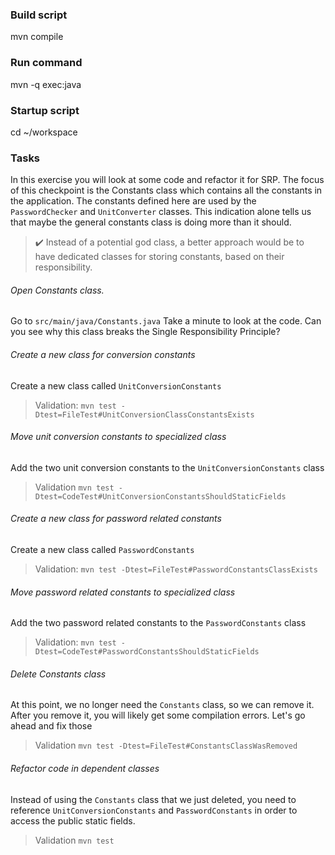 ### Build script

mvn compile

### Run command

mvn -q exec:java

### Startup script

cd ~/workspace

### Tasks

In this exercise you will look at some code and refactor it for SRP. The focus of this checkpoint is the Constants 
class which contains all the constants in the application. The constants defined here
are used by the ```PasswordChecker``` and ```UnitConverter``` classes. This
indication alone tells us that maybe the general constants class is doing more
than it should. 

>✔️  Instead of a potential god class, a better approach would be to have dedicated
classes for storing constants, based on their responsibility. 

###### Open Constants class.

Go to ```src/main/java/Constants.java```
Take a minute to look at the code. Can you see why this class breaks the Single Responsibility Principle?


###### Create a new class for conversion constants

Create a new class called ```UnitConversionConstants```

> Validation: ```mvn test -Dtest=FileTest#UnitConversionClassConstantsExists```

###### Move unit conversion constants to specialized class

Add the two unit conversion constants to the ```UnitConversionConstants``` class

> Validation ```mvn test -Dtest=CodeTest#UnitConversionConstantsShouldStaticFields```

###### Create a new class for password related constants

Create a new class called ```PasswordConstants```

> Validation: ```mvn test -Dtest=FileTest#PasswordConstantsClassExists```

###### Move password related constants to specialized class

Add the two password related constants to the ```PasswordConstants``` class

>Validation: ```mvn test -Dtest=CodeTest#PasswordConstantsShouldStaticFields```

###### Delete Constants class

At this point, we no longer need the ```Constants``` class, so we can remove it. After you remove it,
you will likely get some compilation errors. Let's go ahead and fix those

> Validation ```mvn test -Dtest=FileTest#ConstantsClassWasRemoved```

###### Refactor code in dependent classes

Instead of using the ```Constants``` class that we just deleted, you need to reference ```UnitConversionConstants```
and ```PasswordConstants``` in order to access the public static fields. 

> Validation ```mvn test```

